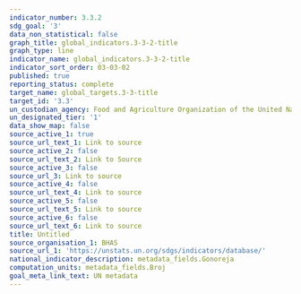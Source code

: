 ```yaml
---
indicator_number: 3.3.2
sdg_goal: '3'
data_non_statistical: false
graph_title: global_indicators.3-3-2-title
graph_type: line
indicator_name: global_indicators.3-3-2-title
indicator_sort_order: 03-03-02
published: true
reporting_status: complete
target_name: global_targets.3-3-title
target_id: '3.3'
un_custodian_agency: Food and Agriculture Organization of the United Nations (FAO)
un_designated_tier: '1'
data_show_map: false
source_active_1: true
source_url_text_1: Link to source
source_active_2: false
source_url_text_2: Link to Source
source_active_3: false
source_url_3: Link to source
source_active_4: false
source_url_text_4: Link to source
source_active_5: false
source_url_text_5: Link to source
source_active_6: false
source_url_text_6: Link to source
title: Untitled
source_organisation_1: BHAS
source_url_1: 'https://unstats.un.org/sdgs/indicators/database/'
national_indicator_description: metadata_fields.Gonoreja
computation_units: metadata_fields.Broj
goal_meta_link_text: UN metadata
---
```

